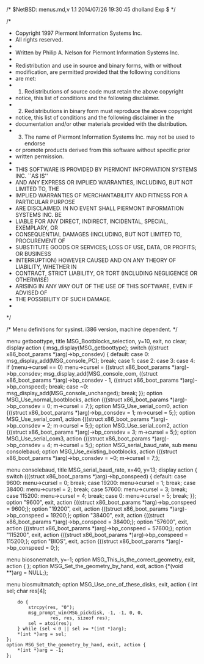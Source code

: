 /*	$NetBSD: menus.md,v 1.1 2014/07/26 19:30:45 dholland Exp $	*/

/*
 * Copyright 1997 Piermont Information Systems Inc.
 * All rights reserved.
 *
 * Written by Philip A. Nelson for Piermont Information Systems Inc.
 *
 * Redistribution and use in source and binary forms, with or without
 * modification, are permitted provided that the following conditions
 * are met:
 * 1. Redistributions of source code must retain the above copyright
 *    notice, this list of conditions and the following disclaimer.
 * 2. Redistributions in binary form must reproduce the above copyright
 *    notice, this list of conditions and the following disclaimer in the
 *    documentation and/or other materials provided with the distribution.
 * 3. The name of Piermont Information Systems Inc. may not be used to endorse
 *    or promote products derived from this software without specific prior
 *    written permission.
 *
 * THIS SOFTWARE IS PROVIDED BY PIERMONT INFORMATION SYSTEMS INC. ``AS IS''
 * AND ANY EXPRESS OR IMPLIED WARRANTIES, INCLUDING, BUT NOT LIMITED TO, THE
 * IMPLIED WARRANTIES OF MERCHANTABILITY AND FITNESS FOR A PARTICULAR PURPOSE
 * ARE DISCLAIMED. IN NO EVENT SHALL PIERMONT INFORMATION SYSTEMS INC. BE
 * LIABLE FOR ANY DIRECT, INDIRECT, INCIDENTAL, SPECIAL, EXEMPLARY, OR
 * CONSEQUENTIAL DAMAGES (INCLUDING, BUT NOT LIMITED TO, PROCUREMENT OF
 * SUBSTITUTE GOODS OR SERVICES; LOSS OF USE, DATA, OR PROFITS; OR BUSINESS
 * INTERRUPTION) HOWEVER CAUSED AND ON ANY THEORY OF LIABILITY, WHETHER IN
 * CONTRACT, STRICT LIABILITY, OR TORT (INCLUDING NEGLIGENCE OR OTHERWISE)
 * ARISING IN ANY WAY OUT OF THE USE OF THIS SOFTWARE, EVEN IF ADVISED OF
 * THE POSSIBILITY OF SUCH DAMAGE.
 *
 */

/* Menu definitions for sysinst. i386 version, machine dependent. */

menu getboottype, title MSG_Bootblocks_selection, y=10, exit, no clear;
	display action { msg_display(MSG_getboottype);
		switch (((struct x86_boot_params *)arg)->bp_consdev) {
		default:
		case 0:
			msg_display_add(MSG_console_PC);
			break;
		case 1: case 2: case 3: case 4:
			if (menu->cursel == 0)
			    menu->cursel = ((struct x86_boot_params *)arg)->bp_consdev;
			msg_display_add(MSG_console_com,
			    ((struct x86_boot_params *)arg)->bp_consdev - 1,
			    ((struct x86_boot_params *)arg)->bp_conspeed);
			break;
		case ~0:
			msg_display_add(MSG_console_unchanged);
			break;
		}};
	option MSG_Use_normal_bootblocks, action
	    {((struct x86_boot_params *)arg)->bp_consdev = 0; m->cursel = 7;};
	option MSG_Use_serial_com0, action
	    {((struct x86_boot_params *)arg)->bp_consdev = 1; m->cursel = 5;};
	option MSG_Use_serial_com1, action
	    {((struct x86_boot_params *)arg)->bp_consdev = 2; m->cursel = 5;};
	option MSG_Use_serial_com2, action
	    {((struct x86_boot_params *)arg)->bp_consdev = 3; m->cursel = 5;};
	option MSG_Use_serial_com3, action
	    {((struct x86_boot_params *)arg)->bp_consdev = 4; m->cursel = 5;};
	option MSG_serial_baud_rate, sub menu consolebaud;
	option MSG_Use_existing_bootblocks, action
	    {((struct x86_boot_params *)arg)->bp_consdev = ~0; m->cursel = 7;};

menu consolebaud, title MSG_serial_baud_rate, x=40, y=13;
	display action {
		switch (((struct x86_boot_params *)arg)->bp_conspeed) {
		default:
		case   9600: menu->cursel = 0; break;
		case  19200: menu->cursel = 1; break;
		case  38400: menu->cursel = 2; break;
		case  57600: menu->cursel = 3; break;
		case 115200: menu->cursel = 4; break;
		case      0: menu->cursel = 5; break;
		}};
	option "9600", exit, action
	    {((struct x86_boot_params *)arg)->bp_conspeed = 9600;};
	option "19200", exit, action
	    {((struct x86_boot_params *)arg)->bp_conspeed = 19200;};
	option "38400", exit, action
	    {((struct x86_boot_params *)arg)->bp_conspeed = 38400;};
	option "57600", exit, action
	    {((struct x86_boot_params *)arg)->bp_conspeed = 57600;};
	option "115200", exit, action
	    {((struct x86_boot_params *)arg)->bp_conspeed = 115200;};
	option "BIOS", exit, action
	    {((struct x86_boot_params *)arg)->bp_conspeed = 0;};

menu biosonematch, y=-1;
	option MSG_This_is_the_correct_geometry, exit, action { };
	option MSG_Set_the_geometry_by_hand, exit, action
	    {*(void **)arg = NULL;};

menu biosmultmatch;
	option MSG_Use_one_of_these_disks, exit, action {
		int sel;
		char res[4];

		do {
			strcpy(res, "0");
			msg_prompt_win(MSG_pickdisk, -1, -1, 0, 0,
					res, res, sizeof res);
			sel = atoi(res);
		} while (sel < 0 || sel >= *(int *)arg);
		*(int *)arg = sel;
	};
	option MSG_Set_the_geometry_by_hand, exit, action {
		*(int *)arg = -1;
	};
